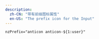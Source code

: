 ```yaml
---
description:
  zh-CN: "带有前缀图标属性"
  en-US: "The prefix icon for the Input"
---
```


```html
nzPrefix="anticon anticon-${1:user}"
```
